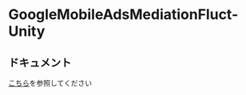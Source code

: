 # GoogleMobileAdsMediationFluct-Unity

## ドキュメント

[こちら](https://voyagegroup.github.io/FluctSDK-Doc/#/admob-mediation-unity/start)を参照してください
